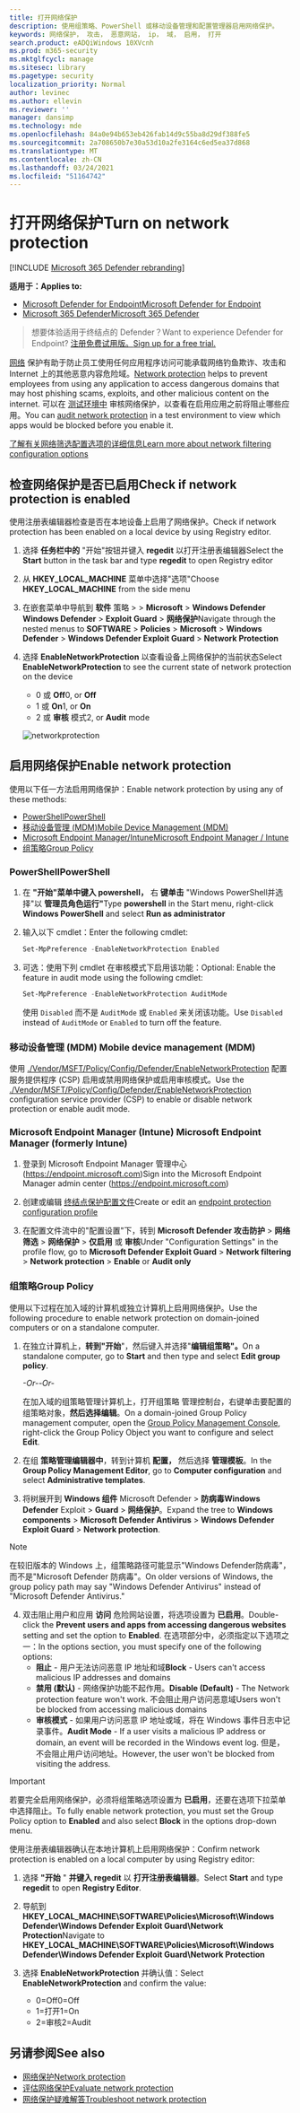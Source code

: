 ```yaml
---
title: 打开网络保护
description: 使用组策略、PowerShell 或移动设备管理和配置管理器启用网络保护。
keywords: 网络保护， 攻击， 恶意网站， ip， 域， 启用， 打开
search.product: eADQiWindows 10XVcnh
ms.prod: m365-security
ms.mktglfcycl: manage
ms.sitesec: library
ms.pagetype: security
localization_priority: Normal
author: levinec
ms.author: ellevin
ms.reviewer: ''
manager: dansimp
ms.technology: mde
ms.openlocfilehash: 84a0e94b653eb426fab14d9c55ba8d29df388fe5
ms.sourcegitcommit: 2a708650b7e30a53d10a2fe3164c6ed5ea37d868
ms.translationtype: MT
ms.contentlocale: zh-CN
ms.lasthandoff: 03/24/2021
ms.locfileid: "51164742"
---
```

# <a name="turn-on-network-protection"></a><span data-ttu-id="72798-104">打开网络保护</span><span class="sxs-lookup"><span data-stu-id="72798-104">Turn on network protection</span></span>

[!INCLUDE [Microsoft 365 Defender rebranding](../../includes/microsoft-defender.md)]

<span data-ttu-id="72798-105">**适用于：**</span><span class="sxs-lookup"><span data-stu-id="72798-105">**Applies to:**</span></span>
- [<span data-ttu-id="72798-106">Microsoft Defender for Endpoint</span><span class="sxs-lookup"><span data-stu-id="72798-106">Microsoft Defender for Endpoint</span></span>](https://go.microsoft.com/fwlink/p/?linkid=2154037)
- [<span data-ttu-id="72798-107">Microsoft 365 Defender</span><span class="sxs-lookup"><span data-stu-id="72798-107">Microsoft 365 Defender</span></span>](https://go.microsoft.com/fwlink/?linkid=2118804)

><span data-ttu-id="72798-108">想要体验适用于终结点的 Defender？</span><span class="sxs-lookup"><span data-stu-id="72798-108">Want to experience Defender for Endpoint?</span></span> [<span data-ttu-id="72798-109">注册免费试用版。</span><span class="sxs-lookup"><span data-stu-id="72798-109">Sign up for a free trial.</span></span>](https://www.microsoft.com/microsoft-365/windows/microsoft-defender-atp?ocid=docs-wdatp-assignaccess-abovefoldlink)

<span data-ttu-id="72798-110">[网络](network-protection.md) 保护有助于防止员工使用任何应用程序访问可能承载网络钓鱼欺诈、攻击和 Internet 上的其他恶意内容危险域。</span><span class="sxs-lookup"><span data-stu-id="72798-110">[Network protection](network-protection.md) helps to prevent employees from using any application to access dangerous domains that may host phishing scams, exploits, and other malicious content on the internet.</span></span> <span data-ttu-id="72798-111">可以在 [测试环境中](evaluate-network-protection.md) 审核网络保护，以查看在启用应用之前将阻止哪些应用。</span><span class="sxs-lookup"><span data-stu-id="72798-111">You can [audit network protection](evaluate-network-protection.md) in a test environment to view which apps would be blocked before you enable it.</span></span>

[<span data-ttu-id="72798-112">了解有关网络筛选配置选项的详细信息</span><span class="sxs-lookup"><span data-stu-id="72798-112">Learn more about network filtering configuration options</span></span>](https://docs.microsoft.com/mem/intune/protect/endpoint-protection-windows-10#network-filtering)

## <a name="check-if-network-protection-is-enabled"></a><span data-ttu-id="72798-113">检查网络保护是否已启用</span><span class="sxs-lookup"><span data-stu-id="72798-113">Check if network protection is enabled</span></span>

<span data-ttu-id="72798-114">使用注册表编辑器检查是否在本地设备上启用了网络保护。</span><span class="sxs-lookup"><span data-stu-id="72798-114">Check if network protection has been enabled on a local device by using Registry editor.</span></span>

1. <span data-ttu-id="72798-115">选择 **任务栏中的** "开始"按钮并键入 **regedit** 以打开注册表编辑器</span><span class="sxs-lookup"><span data-stu-id="72798-115">Select the **Start** button in the task bar and type **regedit** to open Registry editor</span></span>
1. <span data-ttu-id="72798-116">从 **HKEY_LOCAL_MACHINE** 菜单中选择"选项"</span><span class="sxs-lookup"><span data-stu-id="72798-116">Choose **HKEY_LOCAL_MACHINE** from the side menu</span></span>
1. <span data-ttu-id="72798-117">在嵌套菜单中导航到 **软件** 策略  >    >  **Microsoft**  >  **Windows Defender Windows Defender**  >  **Exploit Guard**  >  **网络保护**</span><span class="sxs-lookup"><span data-stu-id="72798-117">Navigate through the nested menus to **SOFTWARE** > **Policies** > **Microsoft** > **Windows Defender** > **Windows Defender Exploit Guard** > **Network Protection**</span></span>
1. <span data-ttu-id="72798-118">选择 **EnableNetworkProtection** 以查看设备上网络保护的当前状态</span><span class="sxs-lookup"><span data-stu-id="72798-118">Select **EnableNetworkProtection** to see the current state of network protection on the device</span></span>

    * <span data-ttu-id="72798-119">0 或 **Off**</span><span class="sxs-lookup"><span data-stu-id="72798-119">0, or **Off**</span></span>
    * <span data-ttu-id="72798-120">1 或 **On**</span><span class="sxs-lookup"><span data-stu-id="72798-120">1, or **On**</span></span>
    * <span data-ttu-id="72798-121">2 或 **审核** 模式</span><span class="sxs-lookup"><span data-stu-id="72798-121">2, or **Audit** mode</span></span>
    
    ![networkprotection](https://user-images.githubusercontent.com/3296790/95341270-b738b280-08d3-11eb-84a0-16abb140c9fd.PNG)

## <a name="enable-network-protection"></a><span data-ttu-id="72798-123">启用网络保护</span><span class="sxs-lookup"><span data-stu-id="72798-123">Enable network protection</span></span>

<span data-ttu-id="72798-124">使用以下任一方法启用网络保护：</span><span class="sxs-lookup"><span data-stu-id="72798-124">Enable network protection by using any of these methods:</span></span>

* [<span data-ttu-id="72798-125">PowerShell</span><span class="sxs-lookup"><span data-stu-id="72798-125">PowerShell</span></span>](#powershell)
* [<span data-ttu-id="72798-126">移动设备管理 (MDM)</span><span class="sxs-lookup"><span data-stu-id="72798-126">Mobile Device Management (MDM)</span></span>](#mobile-device-management-mdm)
* [<span data-ttu-id="72798-127">Microsoft Endpoint Manager/Intune</span><span class="sxs-lookup"><span data-stu-id="72798-127">Microsoft Endpoint Manager / Intune</span></span>](#microsoft-endpoint-manager-formerly-intune)
* [<span data-ttu-id="72798-128">组策略</span><span class="sxs-lookup"><span data-stu-id="72798-128">Group Policy</span></span>](#group-policy)

### <a name="powershell"></a><span data-ttu-id="72798-129">PowerShell</span><span class="sxs-lookup"><span data-stu-id="72798-129">PowerShell</span></span>

1. <span data-ttu-id="72798-130">在 **"开始"菜单中键入 powershell，** 右 **键单击** "Windows PowerShell并选择"以 **管理员角色运行"**</span><span class="sxs-lookup"><span data-stu-id="72798-130">Type **powershell** in the Start menu, right-click **Windows PowerShell** and select **Run as administrator**</span></span>
2. <span data-ttu-id="72798-131">输入以下 cmdlet：</span><span class="sxs-lookup"><span data-stu-id="72798-131">Enter the following cmdlet:</span></span>

    ```PowerShell
    Set-MpPreference -EnableNetworkProtection Enabled
    ```

3. <span data-ttu-id="72798-132">可选：使用下列 cmdlet 在审核模式下启用该功能：</span><span class="sxs-lookup"><span data-stu-id="72798-132">Optional: Enable the feature in audit mode using the following cmdlet:</span></span>

    ```PowerShell
    Set-MpPreference -EnableNetworkProtection AuditMode
    ```

    <span data-ttu-id="72798-133">使用 `Disabled` 而不是 `AuditMode` 或 `Enabled` 来关闭该功能。</span><span class="sxs-lookup"><span data-stu-id="72798-133">Use `Disabled` instead of `AuditMode` or `Enabled` to turn off the feature.</span></span>

### <a name="mobile-device-management-mdm"></a><span data-ttu-id="72798-134">移动设备管理 (MDM) </span><span class="sxs-lookup"><span data-stu-id="72798-134">Mobile device management (MDM)</span></span>

<span data-ttu-id="72798-135">使用 [./Vendor/MSFT/Policy/Config/Defender/EnableNetworkProtection](https://docs.microsoft.com/windows/client-management/mdm/policy-csp-defender#defender-enablenetworkprotection) 配置服务提供程序 (CSP) 启用或禁用网络保护或启用审核模式。</span><span class="sxs-lookup"><span data-stu-id="72798-135">Use the [./Vendor/MSFT/Policy/Config/Defender/EnableNetworkProtection](https://docs.microsoft.com/windows/client-management/mdm/policy-csp-defender#defender-enablenetworkprotection) configuration service provider (CSP) to enable or disable network protection or enable audit mode.</span></span>

### <a name="microsoft-endpoint-manager-formerly-intune"></a><span data-ttu-id="72798-136">Microsoft Endpoint Manager (Intune) </span><span class="sxs-lookup"><span data-stu-id="72798-136">Microsoft Endpoint Manager (formerly Intune)</span></span>

1. <span data-ttu-id="72798-137">登录到 Microsoft Endpoint Manager 管理中心 (https://endpoint.microsoft.com)</span><span class="sxs-lookup"><span data-stu-id="72798-137">Sign into the Microsoft Endpoint Manager admin center (https://endpoint.microsoft.com)</span></span>

2. <span data-ttu-id="72798-138">创建或编辑 [终结点保护配置文件](https://docs.microsoft.com/mem/intune/protect/endpoint-protection-configure)</span><span class="sxs-lookup"><span data-stu-id="72798-138">Create or edit an [endpoint protection configuration profile](https://docs.microsoft.com/mem/intune/protect/endpoint-protection-configure)</span></span>

3. <span data-ttu-id="72798-139">在配置文件流中的"配置设置"下，转到 **Microsoft Defender 攻击防护**  >  **网络筛选**  >  **网络保护**  >  **仅启用** 或 **审核**</span><span class="sxs-lookup"><span data-stu-id="72798-139">Under "Configuration Settings" in the profile flow, go to **Microsoft Defender Exploit Guard** > **Network filtering** > **Network protection** > **Enable** or **Audit only**</span></span>

### <a name="group-policy"></a><span data-ttu-id="72798-140">组策略</span><span class="sxs-lookup"><span data-stu-id="72798-140">Group Policy</span></span>

<span data-ttu-id="72798-141">使用以下过程在加入域的计算机或独立计算机上启用网络保护。</span><span class="sxs-lookup"><span data-stu-id="72798-141">Use the following procedure to enable network protection on domain-joined computers or on a standalone computer.</span></span>

1. <span data-ttu-id="72798-142">在独立计算机上，**转到"开始**"，然后键入并选择"**编辑组策略"。**</span><span class="sxs-lookup"><span data-stu-id="72798-142">On a standalone computer, go to **Start** and then type and select **Edit group policy**.</span></span>

    <span data-ttu-id="72798-143">*-Or-*</span><span class="sxs-lookup"><span data-stu-id="72798-143">*-Or-*</span></span>

    <span data-ttu-id="72798-144">在加入域的组策略管理计算机上，打开组策略 [](https://technet.microsoft.com/library/cc731212.aspx)管理控制台，右键单击要配置的组策略对象，**然后选择编辑**。</span><span class="sxs-lookup"><span data-stu-id="72798-144">On a domain-joined Group Policy management computer, open the [Group Policy Management Console](https://technet.microsoft.com/library/cc731212.aspx), right-click the Group Policy Object you want to configure and select **Edit**.</span></span>

2. <span data-ttu-id="72798-145">在组 **策略管理编辑器中**，转到计算机 **配置，** 然后选择 **管理模板**。</span><span class="sxs-lookup"><span data-stu-id="72798-145">In the **Group Policy Management Editor**, go to **Computer configuration** and select **Administrative templates**.</span></span>

3. <span data-ttu-id="72798-146">将树展开到 **Windows 组件** Microsoft Defender  >  **防病毒Windows Defender** Exploit  >  **Guard**  >  **网络保护**。</span><span class="sxs-lookup"><span data-stu-id="72798-146">Expand the tree to **Windows components** > **Microsoft Defender Antivirus** > **Windows Defender Exploit Guard** > **Network protection**.</span></span>

> [!NOTE]
> <span data-ttu-id="72798-147">在较旧版本的 Windows 上，组策略路径可能显示"Windows Defender防病毒"，而不是"Microsoft Defender 防病毒"。</span><span class="sxs-lookup"><span data-stu-id="72798-147">On older versions of Windows, the group policy path may say "Windows Defender Antivirus" instead of "Microsoft Defender Antivirus."</span></span>

4. <span data-ttu-id="72798-148">双击阻止用户和应用 **访问** 危险网站设置，将选项设置为 **已启用**。</span><span class="sxs-lookup"><span data-stu-id="72798-148">Double-click the **Prevent users and apps from accessing dangerous websites** setting and set the option to **Enabled**.</span></span> <span data-ttu-id="72798-149">在选项部分中，必须指定以下选项之一：</span><span class="sxs-lookup"><span data-stu-id="72798-149">In the options section, you must specify one of the following options:</span></span>
    * <span data-ttu-id="72798-150">**阻止** - 用户无法访问恶意 IP 地址和域</span><span class="sxs-lookup"><span data-stu-id="72798-150">**Block** - Users can't access malicious IP addresses and domains</span></span>
    * <span data-ttu-id="72798-151">**禁用 (默认)** - 网络保护功能不起作用。</span><span class="sxs-lookup"><span data-stu-id="72798-151">**Disable (Default)** - The Network protection feature won't work.</span></span> <span data-ttu-id="72798-152">不会阻止用户访问恶意域</span><span class="sxs-lookup"><span data-stu-id="72798-152">Users won't be blocked from accessing malicious domains</span></span>
    * <span data-ttu-id="72798-153">**审核模式** - 如果用户访问恶意 IP 地址或域，将在 Windows 事件日志中记录事件。</span><span class="sxs-lookup"><span data-stu-id="72798-153">**Audit Mode** - If a user visits a malicious IP address or domain, an event will be recorded in the Windows event log.</span></span> <span data-ttu-id="72798-154">但是，不会阻止用户访问地址。</span><span class="sxs-lookup"><span data-stu-id="72798-154">However, the user won't be blocked from visiting the address.</span></span>

> [!IMPORTANT]
> <span data-ttu-id="72798-155">若要完全启用网络保护，必须将组策略选项设置为 **已启用**，还要在选项下拉菜单中选择阻止。</span><span class="sxs-lookup"><span data-stu-id="72798-155">To fully enable network protection, you must set the Group Policy option to **Enabled** and also select **Block** in the options drop-down menu.</span></span>

<span data-ttu-id="72798-156">使用注册表编辑器确认在本地计算机上启用网络保护：</span><span class="sxs-lookup"><span data-stu-id="72798-156">Confirm network protection is enabled on a local computer by using Registry editor:</span></span>

1. <span data-ttu-id="72798-157">选择 **"开始** " **并键入 regedit** 以 **打开注册表编辑器**。</span><span class="sxs-lookup"><span data-stu-id="72798-157">Select **Start** and type **regedit** to open **Registry Editor**.</span></span>

2. <span data-ttu-id="72798-158">导航到 **HKEY_LOCAL_MACHINE\SOFTWARE\Policies\Microsoft\Windows Defender\Windows Defender Exploit Guard\Network Protection**</span><span class="sxs-lookup"><span data-stu-id="72798-158">Navigate to **HKEY_LOCAL_MACHINE\SOFTWARE\Policies\Microsoft\Windows Defender\Windows Defender Exploit Guard\Network Protection**</span></span>

3. <span data-ttu-id="72798-159">选择 **EnableNetworkProtection** 并确认值：</span><span class="sxs-lookup"><span data-stu-id="72798-159">Select **EnableNetworkProtection** and confirm the value:</span></span>
   * <span data-ttu-id="72798-160">0=Off</span><span class="sxs-lookup"><span data-stu-id="72798-160">0=Off</span></span>
   * <span data-ttu-id="72798-161">1=打开</span><span class="sxs-lookup"><span data-stu-id="72798-161">1=On</span></span>
   * <span data-ttu-id="72798-162">2=审核</span><span class="sxs-lookup"><span data-stu-id="72798-162">2=Audit</span></span>

## <a name="see-also"></a><span data-ttu-id="72798-163">另请参阅</span><span class="sxs-lookup"><span data-stu-id="72798-163">See also</span></span>

* [<span data-ttu-id="72798-164">网络保护</span><span class="sxs-lookup"><span data-stu-id="72798-164">Network protection</span></span>](network-protection.md)
* [<span data-ttu-id="72798-165">评估网络保护</span><span class="sxs-lookup"><span data-stu-id="72798-165">Evaluate network protection</span></span>](evaluate-network-protection.md)
* [<span data-ttu-id="72798-166">网络保护疑难解答</span><span class="sxs-lookup"><span data-stu-id="72798-166">Troubleshoot network protection</span></span>](troubleshoot-np.md)
